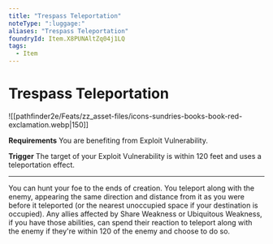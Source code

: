 ```yaml
---
title: "Trespass Teleportation"
noteType: ":luggage:"
aliases: "Trespass Teleportation"
foundryId: Item.X8PUNAltZq04j1LQ
tags:
  - Item
---
```


# Trespass Teleportation
![[pathfinder2e/Feats/zz_asset-files/icons-sundries-books-book-red-exclamation.webp|150]]

**Requirements** You are benefiting from Exploit Vulnerability.

**Trigger** The target of your Exploit Vulnerability is within 120 feet and uses a teleportation effect.

* * *

You can hunt your foe to the ends of creation. You teleport along with the enemy, appearing the same direction and distance from it as you were before it teleported (or the nearest unoccupied space if your destination is occupied). Any allies affected by Share Weakness or Ubiquitous Weakness, if you have those abilities, can spend their reaction to teleport along with the enemy if they're within 120 of the enemy and choose to do so.
